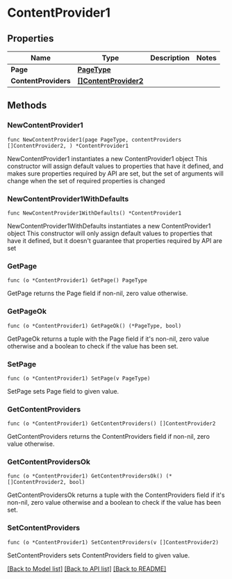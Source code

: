 # ContentProvider1

## Properties

Name | Type | Description | Notes
------------ | ------------- | ------------- | -------------
**Page** | [**PageType**](PageType.md) |  | 
**ContentProviders** | [**[]ContentProvider2**](ContentProvider2.md) |  | 

## Methods

### NewContentProvider1

`func NewContentProvider1(page PageType, contentProviders []ContentProvider2, ) *ContentProvider1`

NewContentProvider1 instantiates a new ContentProvider1 object
This constructor will assign default values to properties that have it defined,
and makes sure properties required by API are set, but the set of arguments
will change when the set of required properties is changed

### NewContentProvider1WithDefaults

`func NewContentProvider1WithDefaults() *ContentProvider1`

NewContentProvider1WithDefaults instantiates a new ContentProvider1 object
This constructor will only assign default values to properties that have it defined,
but it doesn't guarantee that properties required by API are set

### GetPage

`func (o *ContentProvider1) GetPage() PageType`

GetPage returns the Page field if non-nil, zero value otherwise.

### GetPageOk

`func (o *ContentProvider1) GetPageOk() (*PageType, bool)`

GetPageOk returns a tuple with the Page field if it's non-nil, zero value otherwise
and a boolean to check if the value has been set.

### SetPage

`func (o *ContentProvider1) SetPage(v PageType)`

SetPage sets Page field to given value.


### GetContentProviders

`func (o *ContentProvider1) GetContentProviders() []ContentProvider2`

GetContentProviders returns the ContentProviders field if non-nil, zero value otherwise.

### GetContentProvidersOk

`func (o *ContentProvider1) GetContentProvidersOk() (*[]ContentProvider2, bool)`

GetContentProvidersOk returns a tuple with the ContentProviders field if it's non-nil, zero value otherwise
and a boolean to check if the value has been set.

### SetContentProviders

`func (o *ContentProvider1) SetContentProviders(v []ContentProvider2)`

SetContentProviders sets ContentProviders field to given value.



[[Back to Model list]](../README.md#documentation-for-models) [[Back to API list]](../README.md#documentation-for-api-endpoints) [[Back to README]](../README.md)


